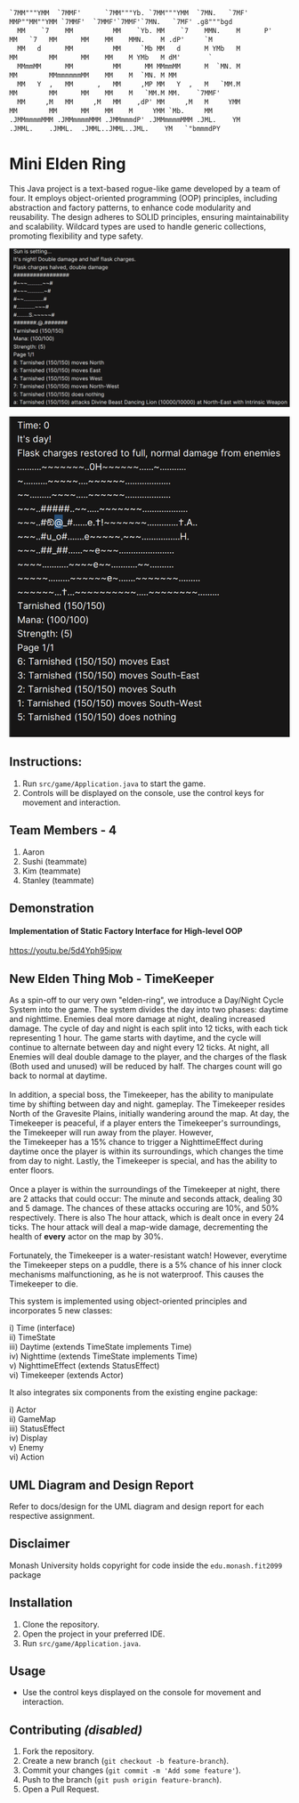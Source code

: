 ```
`7MM"""YMM  `7MMF'      `7MM"""Yb. `7MM"""YMM  `7MN.   `7MF'    MMP""MM""YMM `7MMF'  `7MMF'`7MMF'`7MN.   `7MF' .g8"""bgd  
  MM    `7    MM          MM    `Yb. MM    `7    MMN.    M      P'   MM   `7   MM      MM    MM    MMN.    M .dP'     `M  
  MM   d      MM          MM     `Mb MM   d      M YMb   M           MM        MM      MM    MM    M YMb   M dM'       `  
  MMmmMM      MM          MM      MM MMmmMM      M  `MN. M           MM        MMmmmmmmMM    MM    M  `MN. M MM           
  MM   Y  ,   MM      ,   MM     ,MP MM   Y  ,   M   `MM.M           MM        MM      MM    MM    M   `MM.M MM.    `7MMF'
  MM     ,M   MM     ,M   MM    ,dP' MM     ,M   M     YMM           MM        MM      MM    MM    M     YMM `Mb.     MM  
.JMMmmmmMMM .JMMmmmmMMM .JMMmmmdP' .JMMmmmmMMM .JML.    YM         .JMML.    .JMML.  .JMML..JMML..JML.    YM   `"bmmmdPY  
```

# Mini Elden Ring

This Java project is a text-based rogue-like game developed by a team of four. It employs object-oriented programming (OOP) principles, including abstraction and factory patterns, to enhance code modularity and reusability. The design adheres to SOLID principles, ensuring maintainability and scalability. Wildcard types are used to handle generic collections, promoting flexibility and type safety.

![Boss Arena](./boss_arena.png)

![Home Base](./gravesite_plains.png)

## Instructions:
1. Run `src/game/Application.java` to start the game.
2. Controls will be displayed on the console, use the control keys for movement and interaction.

## Team Members - 4
1. Aaron
2. Sushi (teammate)
3. Kim (teammate)
4. Stanley (teammate)

## Demonstration
#### Implementation of Static Factory Interface for High-level OOP
https://youtu.be/5d4Yph95ipw

## New Elden Thing Mob - **TimeKeeper**
As a spin-off to our very own "elden-ring", we introduce a Day/Night Cycle System into the game. The system divides the day into 
two phases: daytime and nighttime. Enemies deal more damage at night, dealing increased damage. 
The cycle of day and night is each split into 12 ticks, with each tick representing 1 hour. The game 
starts with daytime, and the cycle will continue to alternate between day and night every 12 ticks. At
night, all Enemies will deal double damage to the player, and the charges of the flask (Both used and unused)
will be reduced by half. The charges count will go back to normal at daytime. 
<br> <br>
In addition, a special boss, the Timekeeper, has the ability to manipulate time by shifting between day and night.
gameplay. The Timekeeper resides North of the Gravesite Plains, initially wandering around the map. At day, the Timekeeper
is peaceful, if a player enters the Timekeeper's surroundings, the Timekeeper will run away from the player. However,  
the Timekeeper has a 15% chance to trigger a NighttimeEffect during daytime once the player is within its surroundings,
which changes the time from day to night. Lastly, the Timekeeper is special, and has the ability to enter floors.
<br> <br>
Once a player is within the surroundings of the Timekeeper at night, there are 2 attacks that could occur: The minute
and seconds attack, dealing 30 and 5 damage. The chances of these attacks occuring are 10%, and 50% respectively. There is also
The hour attack, which is dealt once in every 24 ticks. The hour attack will deal a map-wide damage, decrementing the health of **every** actor 
on the map by 30%.
<br> <br>
Fortunately, the Timekeeper is a water-resistant watch! However, everytime the Timekeeper steps on a puddle, there is a 5% chance of 
his inner clock mechanisms malfunctioning, as he is not waterproof. This causes the Timekeeper to die.


This system is implemented using object-oriented principles and incorporates 5 new classes:

i) Time (interface) <br>
ii) TimeState <br>
iii) Daytime (extends TimeState implements Time) <br>
iv) Nighttime (extends TimeState implements Time) <br>
v) NighttimeEffect (extends StatusEffect) <br>
vi) Timekeeper (extends Actor) <br>

It also integrates six components from the existing engine package:

i) Actor <br>
ii) GameMap <br>
iii) StatusEffect <br>
iv) Display <br>
v) Enemy <br>
vi) Action



## UML Diagram and Design Report
Refer to docs/design for the UML diagram and design report for each respective assignment.

## Disclaimer
Monash University holds copyright for code inside the `edu.monash.fit2099` package


## Installation
1. Clone the repository.
2. Open the project in your preferred IDE.
3. Run `src/game/Application.java`.

## Usage
- Use the control keys displayed on the console for movement and interaction.

## Contributing _(disabled)_
1. Fork the repository.
2. Create a new branch (`git checkout -b feature-branch`).
3. Commit your changes (`git commit -m 'Add some feature'`).
4. Push to the branch (`git push origin feature-branch`).
5. Open a Pull Request.
